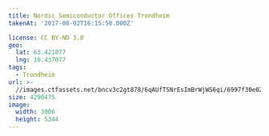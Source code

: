 ```yaml
---
title: Nordic Semiconductor Offices Trondheim
takenAt: '2017-08-02T16:15:50.000Z'

license: CC BY-ND 3.0
geo:
  lat: 63.421077
  lng: 10.437077
tags:
  - Trondheim
url: >-
  //images.ctfassets.net/bncv3c2gt878/6qAUfTSNrEsImBrWjWS6qi/6997f30e0264f79b86911086bf5f117e/nordic-semiconductor-offices-trondheim_36011414740_o
size: 4290475
image:
  width: 3006
  height: 5344
---
```

